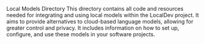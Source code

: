 Local Models Directory
This directory contains all code and resources needed for integrating and using local models within the LocalDev project. It aims to provide alternatives to cloud-based language models, allowing for greater control and privacy. It includes information on how to set up, configure, and use these models in your software projects.
